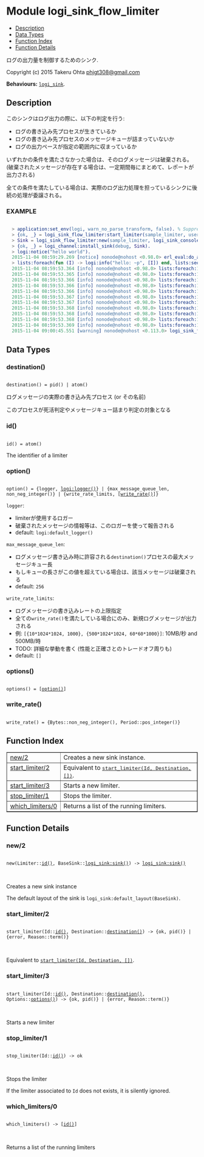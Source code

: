 

# Module logi_sink_flow_limiter #
* [Description](#description)
* [Data Types](#types)
* [Function Index](#index)
* [Function Details](#functions)

ログの出力量を制御するためのシンク.

Copyright (c) 2015 Takeru Ohta <phjgt308@gmail.com>

__Behaviours:__ [`logi_sink`](logi_sink.md).

<a name="description"></a>

## Description ##

このシンクはログ出力の際に、以下の判定を行う:
- ログの書き込み先プロセスが生きているか
- ログの書き込み先プロセスのメッセージキューが詰まっていないか
- ログの出力ペースが指定の範囲内に収まっているか

いずれかの条件を満たさなかった場合は、そのログメッセージは破棄される。
(破棄されたメッセージが存在する場合は、一定期間毎にまとめて、レポートが出力される)

全ての条件を満たしている場合は、実際のログ出力処理を担っているシンクに後続の処理が委譲される。


### <a name="EXAMPLE">EXAMPLE</a> ###


```erlang

  > application:set_env(logi, warn_no_parse_transform, false). % Suppresses annoying warnings
  > {ok, _} = logi_sink_flow_limiter:start_limiter(sample_limiter, user, [{write_rate_limits, [{1024, 1000}]}]).
  > Sink = logi_sink_flow_limiter:new(sample_limiter, logi_sink_console:new()).
  > {ok, _} = logi_channel:install_sink(debug, Sink).
  > logi:notice("hello world").
  2015-11-04 08:59:29.269 [notice] nonode@nohost <0.98.0> erl_eval:do_apply:673 [] hello world
  > lists:foreach(fun (I) -> logi:info("hello: ~p", [I]) end, lists:seq(1, 1000)).
  2015-11-04 08:59:53.364 [info] nonode@nohost <0.98.0> lists:foreach:1337 [] hello: 1
  2015-11-04 08:59:53.365 [info] nonode@nohost <0.98.0> lists:foreach:1337 [] hello: 2
  2015-11-04 08:59:53.366 [info] nonode@nohost <0.98.0> lists:foreach:1337 [] hello: 3
  2015-11-04 08:59:53.366 [info] nonode@nohost <0.98.0> lists:foreach:1337 [] hello: 4
  2015-11-04 08:59:53.366 [info] nonode@nohost <0.98.0> lists:foreach:1337 [] hello: 5
  2015-11-04 08:59:53.367 [info] nonode@nohost <0.98.0> lists:foreach:1337 [] hello: 6
  2015-11-04 08:59:53.367 [info] nonode@nohost <0.98.0> lists:foreach:1337 [] hello: 7
  2015-11-04 08:59:53.368 [info] nonode@nohost <0.98.0> lists:foreach:1337 [] hello: 8
  2015-11-04 08:59:53.368 [info] nonode@nohost <0.98.0> lists:foreach:1337 [] hello: 9
  2015-11-04 08:59:53.368 [info] nonode@nohost <0.98.0> lists:foreach:1337 [] hello: 10
  2015-11-04 08:59:53.369 [info] nonode@nohost <0.98.0> lists:foreach:1337 [] hello: 11
  2015-11-04 09:00:45.551 [warning] nonode@nohost <0.113.0> logi_sink_flow_limiter_server:report_omissions:203 [id=sample_limiter] Over a period of 60 seconds, 989 info messages were omitted: channel=logi_default_log, reason=rate_exceeded (e.g. [{pid,module,line},{<0.98.0>,lists,1337}])
```

<a name="types"></a>

## Data Types ##




### <a name="type-destination">destination()</a> ###


<pre><code>
destination() = pid() | atom()
</code></pre>

 ログメッセージの実際の書き込み先プロセス (or その名前)

このプロセスが死活判定やメッセージキュー詰まり判定の対象となる



### <a name="type-id">id()</a> ###


<pre><code>
id() = atom()
</code></pre>

 The identifier of a limiter



### <a name="type-option">option()</a> ###


<pre><code>
option() = {logger, <a href="logi.md#type-logger">logi:logger()</a>} | {max_message_queue_len, non_neg_integer()} | {write_rate_limits, [<a href="#type-write_rate">write_rate()</a>]}
</code></pre>

`logger`:
- limiterが使用するロガー
- 破棄されたメッセージの情報等は、このロガーを使って報告される
- default: `logi:default_logger()`

`max_message_queue_len`:
- ログメッセージ書き込み時に許容される`destination()`プロセスの最大メッセージキュー長
- もしキューの長さがこの値を超えている場合は、該当メッセージは破棄される
- default: `256`

`write_rate_limits`:
- ログメッセージの書き込みレートの上限指定
- 全ての`write_rate()`を満たしている場合にのみ、新規ログメッセージが出力される
- 例: `[{10*1024*1024, 1000}, {500*1024*1024, 60*60*1000}]`: 10MB/秒 and 500MB/時
- TODO: 詳細な挙動を書く (性能と正確さとのトレードオフ周りも)
- default: `[]`



### <a name="type-options">options()</a> ###


<pre><code>
options() = [<a href="#type-option">option()</a>]
</code></pre>




### <a name="type-write_rate">write_rate()</a> ###


<pre><code>
write_rate() = {Bytes::non_neg_integer(), Period::pos_integer()}
</code></pre>

<a name="index"></a>

## Function Index ##


<table width="100%" border="1" cellspacing="0" cellpadding="2" summary="function index"><tr><td valign="top"><a href="#new-2">new/2</a></td><td>Creates a new sink instance.</td></tr><tr><td valign="top"><a href="#start_limiter-2">start_limiter/2</a></td><td>Equivalent to <a href="#start_limiter-3"><tt>start_limiter(Id, Destination, [])</tt></a>.</td></tr><tr><td valign="top"><a href="#start_limiter-3">start_limiter/3</a></td><td>Starts a new limiter.</td></tr><tr><td valign="top"><a href="#stop_limiter-1">stop_limiter/1</a></td><td>Stops the limiter.</td></tr><tr><td valign="top"><a href="#which_limiters-0">which_limiters/0</a></td><td>Returns a list of the running limiters.</td></tr></table>


<a name="functions"></a>

## Function Details ##

<a name="new-2"></a>

### new/2 ###

<pre><code>
new(Limiter::<a href="#type-id">id()</a>, BaseSink::<a href="logi_sink.md#type-sink">logi_sink:sink()</a>) -&gt; <a href="logi_sink.md#type-sink">logi_sink:sink()</a>
</code></pre>
<br />

Creates a new sink instance

The default layout of the sink is `logi_sink:default_layout(BaseSink)`.

<a name="start_limiter-2"></a>

### start_limiter/2 ###

<pre><code>
start_limiter(Id::<a href="#type-id">id()</a>, Destination::<a href="#type-destination">destination()</a>) -&gt; {ok, pid()} | {error, Reason::term()}
</code></pre>
<br />

Equivalent to [`start_limiter(Id, Destination, [])`](#start_limiter-3).

<a name="start_limiter-3"></a>

### start_limiter/3 ###

<pre><code>
start_limiter(Id::<a href="#type-id">id()</a>, Destination::<a href="#type-destination">destination()</a>, Options::<a href="#type-options">options()</a>) -&gt; {ok, pid()} | {error, Reason::term()}
</code></pre>
<br />

Starts a new limiter

<a name="stop_limiter-1"></a>

### stop_limiter/1 ###

<pre><code>
stop_limiter(Id::<a href="#type-id">id()</a>) -&gt; ok
</code></pre>
<br />

Stops the limiter

If the limiter associated to `Id` does not exists, it is silently ignored.

<a name="which_limiters-0"></a>

### which_limiters/0 ###

<pre><code>
which_limiters() -&gt; [<a href="#type-id">id()</a>]
</code></pre>
<br />

Returns a list of the running limiters

